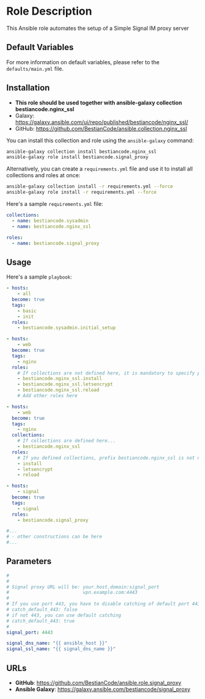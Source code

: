 # Role Description

This Ansible role automates the setup of a Simple Signal IM proxy server

## Default Variables

For more information on default variables, please refer to the `defaults/main.yml` file.

## Installation

* __This role should be used together with ansible-galaxy collection bestiancode.nginx_ssl__
* Galaxy: https://galaxy.ansible.com/ui/repo/published/bestiancode/nginx_ssl/
* GitHub: https://github.com/BestianCode/ansible.collection.nginx_ssl

You can install this collection and role using the `ansible-galaxy` command:

```bash
ansible-galaxy collection install bestiancode.nginx_ssl
ansible-galaxy role install bestiancode.signal_proxy
```

Alternatively, you can create a `requirements.yml` file and use it to install all collections and roles at once:

```bash
ansible-galaxy collection install -r requirements.yml --force
ansible-galaxy role install -r requirements.yml --force
```

Here's a sample `requirements.yml` file:

```yaml
collections:
  - name: bestiancode.sysadmin
  - name: bestiancode.nginx_ssl

roles:
  - name: bestiancode.signal_proxy
```

## Usage

Here's a sample `playbook`:

```yaml
- hosts:
    - all
  become: true
  tags:
    - basic
    - init
  roles:
    - bestiancode.sysadmin.initial_setup

- hosts:
    - web
  become: true
  tags:
    - nginx
  roles:
    # If collections are not defined here, it is mandatory to specify prefix bestiancode.nginx_ssl!
    - bestiancode.nginx_ssl.install
    - bestiancode.nginx_ssl.letsencrypt
    - bestiancode.nginx_ssl.reload
    # Add other roles here

- hosts:
    - web
  become: true
  tags:
    - nginx
  collections:
    # If collections are defined here...
    - bestiancode.nginx_ssl
  roles:
    # If you defined collections, prefix bestiancode.nginx_ssl is not needed.
    - install
    - letsencrypt
    - reload

- hosts:
    - signal
  become: true
  tags:
    - signal
  roles:
    - bestiancode.signal_proxy

#...
# - other constructions can be here
#...
```

## Parameters

```yaml
#
#
# Signal proxy URL will be: your.host.domain:signal_port
#                           vpn.example.com:4443
#
# If you use port 443, you have to disable catching of default port 443 by Nginx
# catch_default_443: false
# if not 443, you can use default catching
# catch_default_443: true
#
signal_port: 4443

signal_dns_name: "{{ ansible_host }}"
signal_ssl_name: "{{ signal_dns_name }}"
```

## URLs

- **GitHub**: https://github.com/BestianCode/ansible.role.signal_proxy
- **Ansible Galaxy**: https://galaxy.ansible.com/bestiancode/signal_proxy
